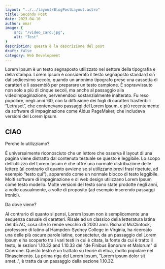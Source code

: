 ```yaml
---
layout: "../../layout/BlogPostLayout.astro"
title: Secondo Post
date: 2023-04-10
author: omar
image: {
    src: "/video_card.jpg",
    alt: "Test"
}
description: questa è la descrizione del post
draft: false
category: Web Development
---
```

  

Lorem Ipsum è un testo segnaposto utilizzato nel settore della tipografia e della stampa. Lorem Ipsum è considerato il testo segnaposto standard sin dal sedicesimo secolo, quando un anonimo tipografo prese una cassetta di caratteri e li assemblò per preparare un testo campione. È sopravvissuto non solo a più di cinque secoli, ma anche al passaggio alla videoimpaginazione, pervenendoci sostanzialmente inalterato. Fu reso popolare, negli anni ’60, con la diffusione dei fogli di caratteri trasferibili “Letraset”, che contenevano passaggi del Lorem Ipsum, e più recentemente da software di impaginazione come Aldus PageMaker, che includeva versioni del Lorem Ipsum.

  ## CIAO

Perchè lo utilizziamo?

È universalmente riconosciuto che un lettore che osserva il layout di una pagina viene distratto dal contenuto testuale se questo è leggibile. Lo scopo dell’utilizzo del Lorem Ipsum è che offre una normale distribuzione delle lettere (al contrario di quanto avviene se si utilizzano brevi frasi ripetute, ad esempio “testo qui”), apparendo come un normale blocco di testo leggibile. Molti software di impaginazione e di web design utilizzano Lorem Ipsum come testo modello. Molte versioni del testo sono state prodotte negli anni, a volte casualmente, a volte di proposito (ad esempio inserendo passaggi ironici).

  
  

Da dove viene?

Al contrario di quanto si pensi, Lorem Ipsum non è semplicemente una sequenza casuale di caratteri. Risale ad un classico della letteratura latina del 45 AC, cosa che lo rende vecchio di 2000 anni. Richard McClintock, professore di latino al Hampden-Sydney College in Virginia, ha ricercato una delle più oscure parole latine, consectetur, da un passaggio del Lorem Ipsum e ha scoperto tra i vari testi in cui è citata, la fonte da cui è tratto il testo, le sezioni 1.10.32 and 1.10.33 del "de Finibus Bonorum et Malorum" di Cicerone. Questo testo è un trattato su teorie di etica, molto popolare nel Rinascimento. La prima riga del Lorem Ipsum, "Lorem ipsum dolor sit amet..", è tratta da un passaggio della sezione 1.10.32.